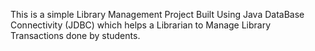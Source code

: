 This is a simple Library Management Project Built Using Java DataBase Connectivity  (JDBC) which helps a Librarian to Manage Library Transactions done by students.
